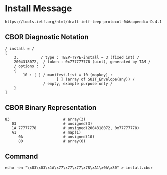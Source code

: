 <!--
 Copyright (c) 2020 SECOM CO., LTD. All Rights reserved.

 SPDX-License-Identifier: BSD-2-Clause
-->

# Install Message
    https://tools.ietf.org/html/draft-ietf-teep-protocol-04#appendix-D.4.1

## CBOR Diagnostic Notation
    / install = /
    [
        3,          / type : TEEP-TYPE-install = 3 (fixed int) /
        2004318072,  / token : 0x777777778 (uint), generated by TAM /
        / options :  /
        {
            10 : [ ] / manifest-list = 10 (mapkey) :
                           [ ] (array of SUIT_Envelope(any)) /
                     / empty, example purpose only /
        }
    ]


## CBOR Binary Representation
    83                        # array(3)
       03                     # unsigned(3)
       1A 77777778            # unsigned(2004318072, 0x77777778)
       A1                     # map(1)
          0A                  # unsigned(10)
          80                  # array(0)

## Command
    echo -en "\x83\x03\x1A\x77\x77\x77\x78\xA1\x0A\x80" > install.cbor
